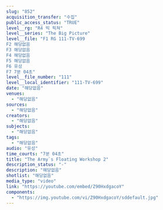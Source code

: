 ```yaml
---
slug: "852"
acquisition_transfer: "수집"
public_access_status: "TRUE"
level__rg: "R4 빅 픽쳐"
level__series: "The Big Picture"
level__file: "F1 RG 111-TV-699
F2 해당없음
F3 해당없음
F4 해당없음
F5 해당없음
F6 유성
F7 7분 04초"
level__file_number: "111"
level__local_identifier: "111-TV-699"
date: "해당없음"
venues: 
  - "해당없음"
sources: 
  - "해당없음"
creators: 
  - "해당없음"
subjects: 
  - "해당없음"
tags: 
  - "해당없음"
audio: "유성"
time_courts: "7분 04초"
title: "The Army`s Floating Workshop 2"
description_status: "-"
description: "해당없음"
shotlist: "해당없음"
media_type: "video"
link: "https://youtube.com/embed/Z90HxdgacoY"
components: 
  - "https://img.youtube.com/vi/Z90HxdgacoY/sddefault.jpg"
---
```

